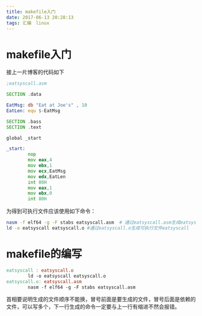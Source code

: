 ```yaml
---
title: makefile入门
date: 2017-06-13 20:28:13
tags: 汇编　linux
---
```

# makefile入门

接上一片博客的代码如下
```asm
;eatsyscall.asm

SECTION .data

EatMsg: db "Eat at Joe's" , 10
EatLen: equ $-EatMsg

SECTION .bass
SECTION .text

global _start

_start:
        nop
        mov eax,4
        mov ebx,1
        mov ecx,EatMsg
        mov edx,EatLen
        int 80H
        mov eax,1
        mov ebx,0
        int 80H

```

为得到可执行文件应该使用如下命令：
```bash
nasm -f elf64 -g -F stabs eatsyscall.asm  # 通过eatsyscall.asm生成eatsyscall.o
ld -o eatsyscall eatsyscall.o #通过eatsyscall.o生成可执行文件eatsyscall
```

# makefile的编写
```makefile
eatsyscall : eatsyscall.o
        ld -o eatsyscall eatsyscall.o
eatsyscall.o: eatsyscall.asm
        nasm -f elf64 -g -F stabs eatsyscall.asm
```
首相要说明生成的文件顺序不能换，冒号前面是要生成的文件，冒号后面是依赖的文件，可以写多个，下一行生成的命令一定要与上一行有缩进不然会报错。
